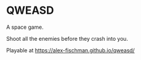 # QWEASD

A space game.

Shoot all the enemies before they crash into you.

Playable at https://alex-fischman.github.io/qweasd/
